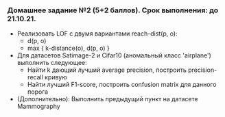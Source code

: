 ### Домашнее задание №2 (5+2 баллов). Срок выполнения: до 21.10.21.

- Реализовать LOF с двумя вариантами reach-dist(p, o):
    - d(p, o)
    - max { k-distance(o), d(p, o) }
- Для датасетов Satimage-2 и Cifar10 (аномальный класс 'airplane') выполнить следующее:
    - Найти k дающий лучший average precision, построить precision-recall кривую
    - Найти лучший F1-score, построить confusion matrix для данного порога
- (Дополнительно): Выполнить предыдущий пункт на датасете Mammography 
